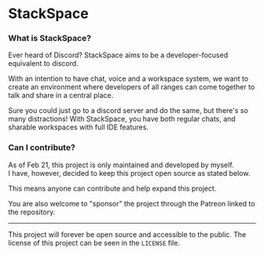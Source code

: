 # StackSpace

### What is StackSpace?
Ever heard of Discord? StackSpace aims to be a developer-focused equivalent to discord.

With an intention to have chat, voice and a workspace system, we want to create an environment where developers of all ranges can come together to talk and share in a central place.

Sure you could just go to a discord server and do the same, but there's so many distractions!
With StackSpace, you have both regular chats, and sharable workspaces with full IDE features.

### Can I contribute?
As of Feb 21, this project is only maintained and developed by myself.\
I have, however, decided to keep this project open source as stated below.

This means anyone can contribute and help expand this project.

You are also welcome to "sponsor" the project through the Patreon linked to the repository.

- - -

This project will forever be open source and accessible to the public.
The license of this project can be seen in the `LICENSE` file.
